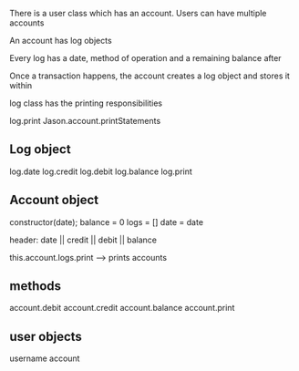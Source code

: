 There is a user class which has an account. Users can have multiple accounts

An account has log objects

Every log has a date, method of operation and a remaining balance after

Once a transaction happens, the account creates a log object and stores it within

log class has the printing responsibilities

log.print
Jason.account.printStatements

Log object
--
log.date
log.credit
log.debit
log.balance
log.print

Account object
--
constructor(date); 
balance = 0
logs = []
date = date

header: date || credit || debit || balance

this.account.logs.print --> prints accounts

methods 
--
account.debit
account.credit
account.balance
account.print 

user objects
--
username 
account 